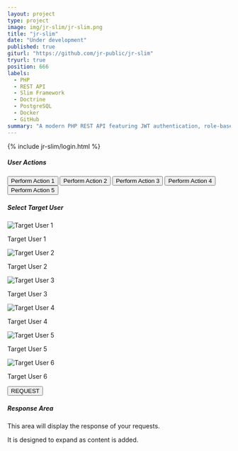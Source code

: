```yaml
---
layout: project
type: project
image: img/jr-slim/jr-slim.png
title: "jr-slim"
date: "Under development"
published: true
giturl: "https://github.com/jr-public/jr-slim"
tryurl: true
position: 666
labels:
  - PHP
  - REST API
  - Slim Framework
  - Doctrine
  - PostgreSQL
  - Docker
  - GitHub
summary: "A modern PHP REST API featuring JWT authentication, role-based permissions, and comprehensive validation.<br />Demonstrates clean architecture with Docker containerization and extensive testing."
---
```

<div class="container-fluid">
	<!-- Row 1: Three equal columns -->
	<div class="row mb-4">
		<!-- Column 1: Users, Login Form, Logged In User Info -->
		{% include jr-slim/login.html %}
		<!-- Column 2: User Actions -->
		<div class="col-lg-4 col-md-6 col-sm-12 mb-3">
			<div class="card card-custom h-100 p-3 bg-white">
				<h5 class="mb-3 text-center text-primary">User Actions</h5>
				<div class="d-grid gap-3">
					<button class="btn btn-outline-success rounded" onclick="console.log('Action 1 clicked')">Perform Action 1</button>
					<button class="btn btn-outline-info rounded" onclick="console.log('Action 2 clicked')">Perform Action 2</button>
					<button class="btn btn-outline-warning rounded" onclick="console.log('Action 3 clicked')">Perform Action 3</button>
					<button class="btn btn-outline-danger rounded" onclick="console.log('Action 4 clicked')">Perform Action 4</button>
					<button class="btn btn-outline-secondary rounded" onclick="console.log('Action 5 clicked')">Perform Action 5</button>
				</div>
			</div>
		</div>
		<!-- Column 3: Target Users, Request Button -->
		<div class="col-lg-4 col-md-12 col-sm-12 mb-3">
			<div class="card card-custom h-100 p-3 bg-white">
				<h5 class="mb-3 text-center text-primary">Select Target User</h5>
				<div class="d-flex flex-wrap justify-content-around mb-4">
					<!-- Target User 1 -->
					<div class="user-profile" onclick="console.log('Target User 1 selected')">
						<img src="https://placehold.co/50x50/F08080/000000?text=T1" alt="Target User 1">
						<p class="mt-1 mb-0">Target User 1</p>
					</div>
					<!-- Target User 2 -->
					<div class="user-profile" onclick="console.log('Target User 2 selected')">
						<img src="https://placehold.co/50x50/20B2AA/000000?text=T2" alt="Target User 2">
						<p class="mt-1 mb-0">Target User 2</p>
					</div>
					<!-- Target User 3 -->
					<div class="user-profile" onclick="console.log('Target User 3 selected')">
						<img src="https://placehold.co/50x50/DA70D6/000000?text=T3" alt="Target User 3">
						<p class="mt-1 mb-0">Target User 3</p>
					</div>
					<!-- Target User 4 -->
					<div class="user-profile" onclick="console.log('Target User 4 selected')">
						<img src="https://placehold.co/50x50/FFA07A/000000?text=T4" alt="Target User 4">
						<p class="mt-1 mb-0">Target User 4</p>
					</div>
					<!-- Target User 5 -->
					<div class="user-profile" onclick="console.log('Target User 5 selected')">
						<img src="https://placehold.co/50x50/778899/000000?text=T5" alt="Target User 5">
						<p class="mt-1 mb-0">Target User 5</p>
					</div>
					<!-- Target User 6 -->
					<div class="user-profile" onclick="console.log('Target User 6 selected')">
						<img src="https://placehold.co/50x50/B0E0E6/000000?text=T6" alt="Target User 6">
						<p class="mt-1 mb-0">Target User 6</p>
					</div>
				</div>
				<div class="d-grid mt-auto">
					<button class="btn btn-dark btn-lg rounded" onclick="console.log('REQUEST button clicked')">REQUEST</button>
				</div>
			</div>
		</div>
	</div>
	<!-- Row 2: Full width response area -->
	<div class="row">
		<div class="col-12">
			<div class="card card-custom p-3 bg-white">
				<h5 class="mb-3 text-center text-primary">Response Area</h5>
				<div id="responseArea" class="bg-light p-3 border rounded text-muted" style="min-height: 150px;">
					<!-- Response will be displayed here -->
					<p class="mb-0">This area will display the response of your requests.</p>
					<p class="mb-0">It is designed to expand as content is added.</p>
				</div>
			</div>
		</div>
	</div>
</div>
<script>
// Example for updating response area (you'll integrate your actual logic here)
function updateResponse(message) {
	const responseArea = document.getElementById('responseArea');
	responseArea.innerHTML = `<p class="mb-0">${message}</p>`;
}
</script>